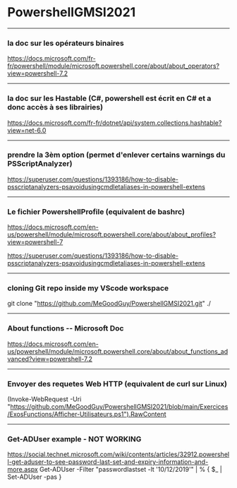 # PowershellGMSI2021



---
### la doc sur les opérateurs binaires

https://docs.microsoft.com/fr-fr/powershell/module/microsoft.powershell.core/about/about_operators?view=powershell-7.2



---
### la doc sur les Hastable (C#, powershell est écrit en C# et a donc accès à ses librairies)

https://docs.microsoft.com/fr-fr/dotnet/api/system.collections.hashtable?view=net-6.0




---
### prendre la 3èm option (permet d'enlever certains warnings du PSScriptAnalyzer)

https://superuser.com/questions/1393186/how-to-disable-psscriptanalyzers-psavoidusingcmdletaliases-in-powershell-extens




---
### Le fichier PowershellProfile (equivalent de bashrc)
https://docs.microsoft.com/en-us/powershell/module/microsoft.powershell.core/about/about_profiles?view=powershell-7

https://superuser.com/questions/1393186/how-to-disable-psscriptanalyzers-psavoidusingcmdletaliases-in-powershell-extens

---
### cloning Git repo inside my VScode workspace
git clone "https://github.com/MeGoodGuy/PowershellGMSI2021.git" ./


---
### About functions  --  Microsoft Doc
https://docs.microsoft.com/en-us/powershell/module/microsoft.powershell.core/about/about_functions_advanced?view=powershell-7.2


---
### Envoyer des requetes Web HTTP (equivalent de curl sur Linux)
(Invoke-WebRequest -Uri "https://github.com/MeGoodGuy/PowershellGMSI2021/blob/main/Exercices/ExosFunctions/Afficher-Utilisateurs.ps1").RawContent


---
### Get-ADUser example - NOT WORKING
https://social.technet.microsoft.com/wiki/contents/articles/32912.powershell-get-aduser-to-see-password-last-set-and-expiry-information-and-more.aspx
    Get-ADUser -Filter "passwordlastset -lt '10/12/2019'" | % {
        $_ | Set-ADUser -pas
    }